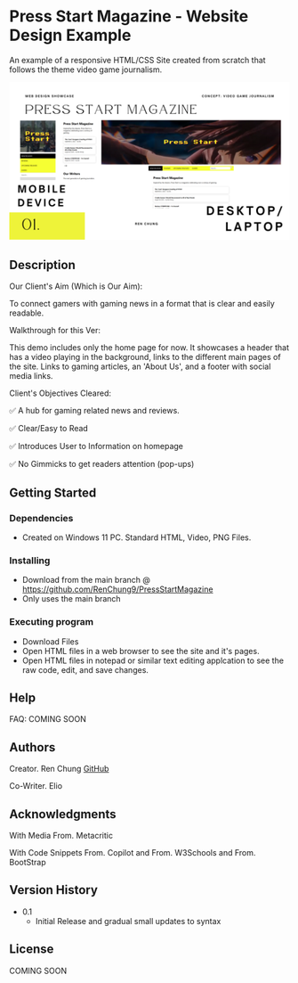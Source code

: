 # Press Start Magazine - Website Design Example

An example of a responsive HTML/CSS Site created from scratch that follows the theme video game journalism.

![Web Design Showcase](https://github.com/renchung9/pressstartmagazine/blob/main/poster.png?raw=true)

## Description

Our Client's Aim (Which is Our Aim): 

To connect gamers with gaming news in a format that is clear and easily readable.

Walkthrough for this Ver: 

This demo includes only the home page for now. It showcases a header that has a video playing in the background, links to the different main pages of the site. Links to gaming articles, an 'About Us', and a footer with social media links.

Client's Objectives Cleared:

✅ A hub for gaming related news and reviews.

✅ Clear/Easy to Read

✅ Introduces User to Information on homepage

✅ No Gimmicks to get readers attention (pop-ups)


## Getting Started

### Dependencies

* Created on Windows 11 PC. Standard HTML, Video, PNG Files.

### Installing

* Download from the main branch @ https://github.com/RenChung9/PressStartMagazine
* Only uses the main branch

### Executing program

* Download Files
* Open HTML files in a web browser to see the site and it's pages.
* Open HTML files in notepad or similar text editing applcation to see the raw code, edit, and save changes.

## Help

FAQ: COMING SOON

## Authors

Creator. Ren Chung [GitHub](https://github.com/RenChung9)

Co-Writer. Elio

## Acknowledgments

With Media From. Metacritic

With Code Snippets From. Copilot
and From. W3Schools
and From. BootStrap

## Version History

* 0.1
    * Initial Release and gradual small updates to syntax

## License

COMING SOON

